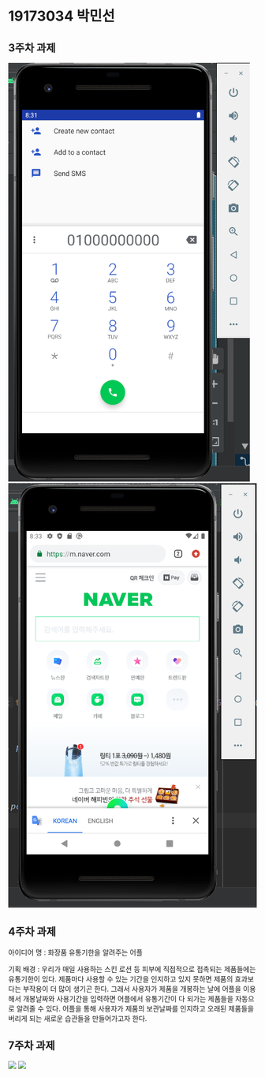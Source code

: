 # 19173034 박민선
## 3주차 과제
<img width="" height="" src="./png/3-1.png"></img>
<img width="" height="" src="./png/3-2.png"></img>
## 4주차 과제
   아이디어 명 : 화장품 유통기한을 알려주는 어플
  
   기획 배경 : 우리가 매일 사용하는 스킨 로션 등 피부에 직접적으로 접촉되는 제품들에는 유통기한이 있다. 제품마다 사용할 수 있는 기간을 인지하고 있지 못하면 제품의 효과보다는 부작용이 더 많이 생기곤 한다. 그래서 사용자가 제품을 개봉하는 날에 어플을 이용해서 개봉날짜와 사용기간을 입력하면 어플에서 유통기간이 다 되가는 제품들을 자동으로 알려줄 수 있다. 어플을 통해 사용자가 제품의 보관날짜를 인지하고 오래된 제품들을 버리게 되는 새로운 습관들을 만들어가고자 한다. 
      
## 7주차 과제
<image width="" height="" src="./png/re.png"></img>
<image width="" height="" src="./png/re1.png"></img>
